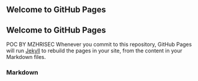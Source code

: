 ## Welcome to GitHub Pages
## Welcome to GitHub Pages

POC BY MZHRISEC
Whenever you commit to this repository, GitHub Pages will run [Jekyll](https://jekyllrb.com/) to rebuild the pages in your site, from the content in your Markdown files.

### Markdown

